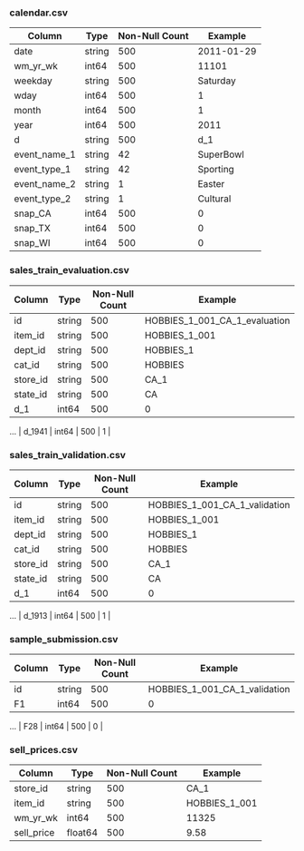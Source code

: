 ### calendar.csv
| Column | Type | Non-Null Count | Example |
|---------|------|----------------|----------|
| date | string | 500 | 2011-01-29 |
| wm_yr_wk | int64 | 500 | 11101 |
| weekday | string | 500 | Saturday |
| wday | int64 | 500 | 1 |
| month | int64 | 500 | 1 |
| year | int64 | 500 | 2011 |
| d | string | 500 | d_1 |
| event_name_1 | string | 42 | SuperBowl |
| event_type_1 | string | 42 | Sporting |
| event_name_2 | string | 1 | Easter |
| event_type_2 | string | 1 | Cultural |
| snap_CA | int64 | 500 | 0 |
| snap_TX | int64 | 500 | 0 |
| snap_WI | int64 | 500 | 0 |

### sales_train_evaluation.csv
| Column | Type | Non-Null Count | Example |
|---------|------|----------------|----------|
| id | string | 500 | HOBBIES_1_001_CA_1_evaluation |
| item_id | string | 500 | HOBBIES_1_001 |
| dept_id | string | 500 | HOBBIES_1 |
| cat_id | string | 500 | HOBBIES |
| store_id | string | 500 | CA_1 |
| state_id | string | 500 | CA |
| d_1 | int64 | 500 | 0 |
...
| d_1941 | int64 | 500 | 1 |

### sales_train_validation.csv
| Column | Type | Non-Null Count | Example |
|---------|------|----------------|----------|
| id | string | 500 | HOBBIES_1_001_CA_1_validation |
| item_id | string | 500 | HOBBIES_1_001 |
| dept_id | string | 500 | HOBBIES_1 |
| cat_id | string | 500 | HOBBIES |
| store_id | string | 500 | CA_1 |
| state_id | string | 500 | CA |
| d_1 | int64 | 500 | 0 |
...
| d_1913 | int64 | 500 | 1 |

### sample_submission.csv
| Column | Type | Non-Null Count | Example |
|---------|------|----------------|----------|
| id | string | 500 | HOBBIES_1_001_CA_1_validation |
| F1 | int64 | 500 | 0 |
...
| F28 | int64 | 500 | 0 |

### sell_prices.csv
| Column | Type | Non-Null Count | Example |
|---------|------|----------------|----------|
| store_id | string | 500 | CA_1 |
| item_id | string | 500 | HOBBIES_1_001 |
| wm_yr_wk | int64 | 500 | 11325 |
| sell_price | float64 | 500 | 9.58 |


